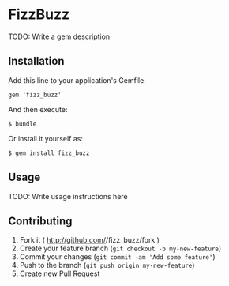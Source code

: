 # FizzBuzz

TODO: Write a gem description

## Installation

Add this line to your application's Gemfile:

    gem 'fizz_buzz'

And then execute:

    $ bundle

Or install it yourself as:

    $ gem install fizz_buzz

## Usage

TODO: Write usage instructions here

## Contributing

1. Fork it ( http://github.com/<my-github-username>/fizz_buzz/fork )
2. Create your feature branch (`git checkout -b my-new-feature`)
3. Commit your changes (`git commit -am 'Add some feature'`)
4. Push to the branch (`git push origin my-new-feature`)
5. Create new Pull Request
